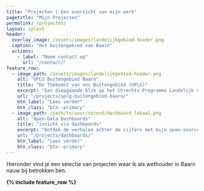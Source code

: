 ```yaml
---
title: "Projecten | Een overzicht van mijn werk"
pagetitle: "Mijn Projecten"
permalink: /projecten/
layout: splash
header:
  overlay_image: /assets/images/landelijkgebied-header.png
  caption: "Het buitengebied van Baarn"
  actions:
    - label: "Neem contact op"
      url: "/contact/"
feature_row:
  - image_path: /assets/images/landelijkgebied-header.png
    alt: "UPLG Buitengebied Baarn"
    title: "De Toekomst van ons Buitengebied (UPLG)"
    excerpt: "Een diepgaande blik op het Utrechts Programma Landelijk Gebied en de impact hiervan op Baarn."
    url: "/projects/uplg-buitengebied-baarn/"
    btn_label: "Lees verder"
    btn_class: "btn--primary"
  - image_path: /path/to/your/second/dashboard_lokaal.png
    alt: "Open-Data Dashboards"
    title: "inzicht via dashboards"
    excerpt: "Ontdek de verhalen achter de cijfers met mijn open-source dashboards, die vanuit een streven naar transparantie complexe data over lokale statistieken, verkiezingen en jargon toegankelijk maken."
    url: "/projects/dashboards/"
    btn_label: "Lees verder"
    btn_class: "btn--primary"
---
```


Hieronder vind je een selectie van projecten waar ik als wethouder in Baarn nauw bij betrokken ben.

**{% include feature_row %}**
